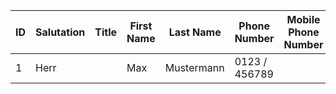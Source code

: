 | ID | Salutation | Title | First Name | Last Name  | Phone Number  | Mobile Phone Number | E-Mail Address        | Street | Postal Code | Notes | Languages | Volunteer Certificate | Contacted | Replied |
|----|------------|-------|------------|------------|---------------|---------------------|-----------------------|--------|-------------|-------|-----------|-----------------------|-----------|---------|
| 1  | Herr       |       | Max        | Mustermann | 0123 / 456789 |                     | max.mustermann@web.de |        |             |       |           |                       | 1         | 1       |
